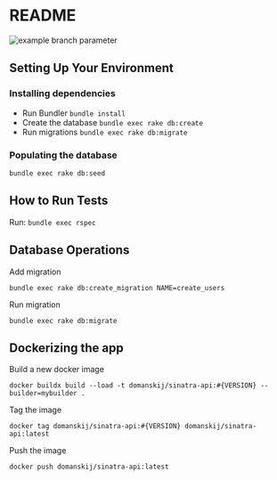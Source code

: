 # README
![example branch parameter](https://github.com/github/docs/actions/workflows/main.yml/badge.svg?branch=master)
## Setting Up Your Environment
### Installing dependencies
* Run Bundler `bundle install`
* Create the database `bundle exec rake db:create`
* Run migrations `bundle exec rake db:migrate`

### Populating the database
`bundle exec rake db:seed`

## How to Run Tests
Run: `bundle exec rspec`

## Database Operations
Add migration
```
bundle exec rake db:create_migration NAME=create_users
```
Run migration
```
bundle exec rake db:migrate
```

## Dockerizing the app
Build a new docker image
```
docker buildx build --load -t domanskij/sinatra-api:#{VERSION} --builder=mybuilder .
```
Tag the image
```
docker tag domanskij/sinatra-api:#{VERSION} domanskij/sinatra-api:latest
```
Push the image
```
docker push domanskij/sinatra-api:latest
```

